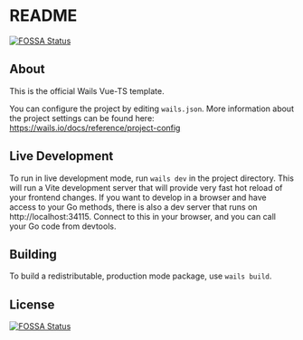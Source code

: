 # README
[![FOSSA Status](https://app.fossa.com/api/projects/git%2Bgithub.com%2Fzllovesuki%2Fphantom.svg?type=shield)](https://app.fossa.com/projects/git%2Bgithub.com%2Fzllovesuki%2Fphantom?ref=badge_shield)


## About

This is the official Wails Vue-TS template.

You can configure the project by editing `wails.json`. More information about the project settings can be found
here: https://wails.io/docs/reference/project-config

## Live Development

To run in live development mode, run `wails dev` in the project directory. This will run a Vite development
server that will provide very fast hot reload of your frontend changes. If you want to develop in a browser
and have access to your Go methods, there is also a dev server that runs on http://localhost:34115. Connect
to this in your browser, and you can call your Go code from devtools.

## Building

To build a redistributable, production mode package, use `wails build`.


## License
[![FOSSA Status](https://app.fossa.com/api/projects/git%2Bgithub.com%2Fzllovesuki%2Fphantom.svg?type=large)](https://app.fossa.com/projects/git%2Bgithub.com%2Fzllovesuki%2Fphantom?ref=badge_large)